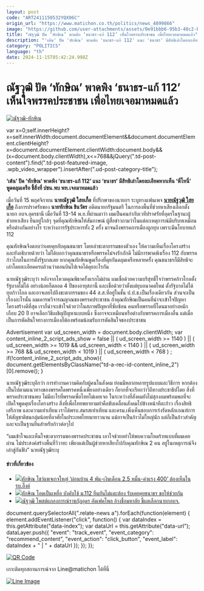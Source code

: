 ```yaml
---
layout: post
code: "ART2411150532YQX06C"
origin_url: "https://www.matichon.co.th/politics/news_4899866"
image: "https://github.com/user-attachments/assets/0e91bbb6-95b3-48c2-b3ad-92161be77582"
title: "ณัฐวุฒิ ปัด ‘ทักษิณ’ พาดพิง ‘ธนาธร-แก้ 112’ เห็นใจพรรคประชาชน เพื่อไทยเจอมาหมดแล้ว"
description: "'เต้น' ปัด 'ทักษิณ' พาดพิง 'ธนาธร-แก้ 112' แนะ 'ธนาธร' มีสิทธิเล่าโดยละเอียดหากเห็น 'พี่โทนี่' พูดคลุมเครือ ชี้สิ่งที่ ปชน.พบ พท.เจอมาหมดแล้ว"
category: "POLITICS"
language: "th"
date: 2024-11-15T05:42:24.998Z
---
```


# ณัฐวุฒิ ปัด ‘ทักษิณ’ พาดพิง ‘ธนาธร-แก้ 112’ เห็นใจพรรคประชาชน เพื่อไทยเจอมาหมดแล้ว

[![](https://www.matichon.co.th/wp-content/uploads/2024/11/ณัฐวุฒิ-ทักษิณ.jpg "ณัฐวุฒิ-ทักษิณ")](https://www.matichon.co.th/wp-content/uploads/2024/11/ณัฐวุฒิ-ทักษิณ.jpg)

var x=0;self.innerHeight?x=self.innerWidth:document.documentElement&&document.documentElement.clientHeight?x=document.documentElement.clientWidth:document.body&&(x=document.body.clientWidth),x<=768&&jQuery(".td-post-content").find(".td-post-featured-image, .wpb\_video\_wrapper").insertAfter(".ud-post-category-title");

**‘เต้น’ ปัด ‘ทักษิณ’ พาดพิง ‘ธนาธร-แก้ 112’ แนะ ‘ธนาธร’ มีสิทธิเล่าโดยละเอียดหากเห็น ‘พี่โทนี่’ พูดคลุมเครือ ชี้สิ่งที่ ปชน.พบ พท.เจอมาหมดแล้ว**

เมื่อวันที่ 15 พฤศจิกายน **นายณัฐวุฒิ ใสยเกื้อ** ที่ปรึกษาของนายกฯ ระบุุทางแฟนเพจ **[นายณัฐวุฒิ ใสยเกื้อ](https://www.facebook.com/Nattawut.UDD?locale=th_TH)** ถึงการปราศรัยของ **นายทักษิณ ชินวัตร** อดีตนายกรัฐมนตรี ในการลงพื้นที่ช่วยหาเสียงเลือกตั้งนายก อบจ.อุดรธานี เมื่อวันที่ 13-14 พ.ย.ที่ผ่านมาว่า ผมเป็นคนกำกับเวทีปราศรัยที่อุดรในฐานะผู้ช่วยหาเสียง ยืนอยู่ใกล้ๆ จุดที่คุณทักษิณให้สัมภาษณ์ ผู้สื่อข่าวถามว่าในแต่ละเหตุการณ์มีบริบทเหมือนหรือต่างกันอย่างไร ระหว่างการรัฐประหารทั้ง 2 ครั้ง มาจนถึงพรรคการเมืองถูกยุบ เพราะมีนโยบายแก้ 112

คุณทักษิณจึงตอบว่าเคยคุยกับคุณธนาธร โดยเล่าชะตากรรมของตัวเอง ให้ความเห็นเรื่องโครงสร้าง และยังอธิบายด้วยว่า ไม่ได้บอกว่าคุณธนาธรหรือพรรคไม่จงรักภักดี ไม่มีการพาดพิงเรื่อง 112 กับพรรคก้าวไกลในการตั้งรัฐบาลเลย หากคุณทักษิณพูดเรื่องที่คุยกันคลุมเครือหลายครั้ง คุณธนาธรก็มีสิทธิจะเล่าโดยละเอียดครบถ้วนว่าตอนบินไปเจอได้คุยอะไรกัน

นายณัฐวุฒิระบุว่า หลังจากโหวตคุณพิธาครั้งแรกไม่ผ่าน ผมเชื่อด้วยความบริสุทธิ์ใจว่าพรรคก้าวไกลตั้งรัฐบาลไม่ได้ อย่างน้อยก็ตลอด 4 ปีของอายุสภานี้ และเชื่อด้วยว่าตั้งแต่ยุบอนาคตใหม่ ตั้งรัฐบาลไม่ได้ ยุบก้าวไกล และอาจเลยไปถึงชะตากรรมของ 44 ส.ส.ที่อยู่ในชั้น ป.ป.ช.เป็นเรื่องเดียวกัน ส่วนจะเป็นเรื่องอะไรนั้น ผมเคารพวิจารณญาณของพรรคประชาชน ถ้าคุณทักษิณเป็นคนที่น่าจะเข้าใจปัญหาโครงสร้างดีที่สุด เราก็น่าจะเข้าใจด้วยว่าในสภาพปัญหาที่ซับซ้อน คนหรือพรรคที่โดนมาอย่างหนักเกือบ 20 ปี อาจเลือกวิธีเผชิญปัญหาแบบหนึ่ง ซึ่งอาจจะเหมือนหรือต่างกับพรรคการเมืองอื่น แต่เมื่อเป็นการตัดสินใจทางการเมืองก็ต้องพร้อมน้อมรับการตัดสินใจของประชาชน

Advertisement var ud\_screen\_width = document.body.clientWidth; var content\_inline\_2\_script\_ads\_show = false || ( ud\_screen\_width >= 1140 ) || ( ud\_screen\_width >= 1019 && ud\_screen\_width < 1140 ) || ( ud\_screen\_width >= 768 && ud\_screen\_width < 1019 ) || ( ud\_screen\_width < 768 ) ; if(!content\_inline\_2\_script\_ads\_show){ document.getElementsByClassName("td-a-rec-id-content\_inline\_2")\[0\].remove(); }

นายณัฐวุฒิระบุอีกว่า การทำงานความคิดกับผู้คนในสังคม ย่อมมีหลากหลายรูปแบบและวิธีการ หากต้องเป็นไปตามแนวทางของพรรคใดพรรคหนึ่งเพียงอย่างเดียว ก็ยากที่จะเรียกว่าวิถีทางประชาธิปไตย สิ่งที่พรรคประชาชนพบ ไม่มีอะไรที่พรรคเพื่อไทยไม่เคยเจอ ในระหว่างที่สังคมยังไม่สุกงอมพร้อมพอที่จะเปิดใจพูดคุยเรื่องโครงสร้าง สิ่งที่เพื่อไทยพยายามทำคือขับเคลื่อนสังคมไปข้างหน้าทีละก้าว เรื่องสิทธิ เสรีภาพ และความเท่าเทียม เราได้พรบ.สมรสเท่าเทียม และครม.เพิ่งเห็นชอบการเร่งรัดหลักเกณฑ์การให้สัญชาติชนกลุ่มน้อยที่อาศัยในประเทศไทยมายาวนาน แม้อาจเป็นก้าวไม่ใหญ่นัก แต่ก็เป็นก้าวสำคัญและจะเป็นฐานยืนสำหรับก้าวต่อๆไป

“ผมเข้าใจและเห็นใจชะตากรรมของพรรคประชาชน เอาใจช่วยอย่าให้พบความโหดร้ายแบบที่ผมเคยผ่าน ไม่ประสงค์สร้างพื้นที่วิวาทะ เพียงแต่เป็นผู้ช่วยหาเสียงไปกับคุณทักษิณ 2 คน อยู่ในเหตุการณ์จึงเล่าสู่กันฟัง” นายณัฐวุฒิระบุ

#### ข่าวที่เกี่ยวข้อง

*   [![](https://www.matichon.co.th/wp-content/uploads/2024/11/ทักษิณ-01242.jpg)ทักษิณ โชว์แพจเกจใหญ่ ‘ผ่อนบ้าน 4 พัน-เงินเดือน 2.5 หมื่น-ค่าแรง 400’ ต้องเห็นใน รบ.อิ๊งค์](https://www.matichon.co.th/politics/news_4899354)
*   [![](https://www.matichon.co.th/wp-content/uploads/2024/11/7A9B4C8.jpg)ทักษิณ โอดเป็นเหยื่อ บังคับใช้ ม.112 ยืนยันไม่แตะต้อง รับเคยคุยธนาธร ขอให้ช่วยกัน](https://www.matichon.co.th/politics/news_4898256)
*   [![](https://www.matichon.co.th/wp-content/uploads/2024/11/99-788.jpg)ณัฐวุฒิ โพสต์แถลงการณ์ราชภัฏอุดร อัดเฟคโพล อ้างชื่อมหาลัย ชี้ผลเลือกนายกอบจ.](https://www.matichon.co.th/politics/news_4897682)

document.querySelectorAll(".relate-news a").forEach(function(element) { element.addEventListener("click", function() { var dataIndex = this.getAttribute("data-index"); var dataUrl = this.getAttribute("data-url"); dataLayer.push({ "event": "track\_event", "event\_category": "recommend\_content", "event\_action": "click\_button", "event\_label": dataIndex + " | " + dataUrl }); }); });

[![QR Code](https://www.matichon.co.th/wp-content/uploads/2023/07/wob1371z.jpg)](https://lin.ee/ht0nDxX)

เกาะติดทุกสถานการณ์จาก Line@matichon ได้ที่นี่

[![Line Image](https://www.matichon.co.th/wp-content/uploads/2023/07/th.png)](https://lin.ee/ht0nDxX)
